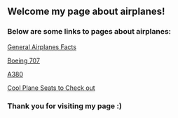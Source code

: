 ## Welcome my page about airplanes!

### Below are some links to pages about airplanes:
[General Airplanes Facts](https://en.wikipedia.org/wiki/Airplane)

[Boeing 707](https://en.wikipedia.org/wiki/Boeing_707)

[A380](https://en.wikipedia.org/wiki/Airbus_A380)

[Cool Plane Seats to Check out](https://www.forbes.com/sites/willhorton1/2020/04/25/new-airline-seat-designs-they-wont-ever-fly-on-airplanes/#2ef25aa96044)

### Thank you for visiting my page :)
